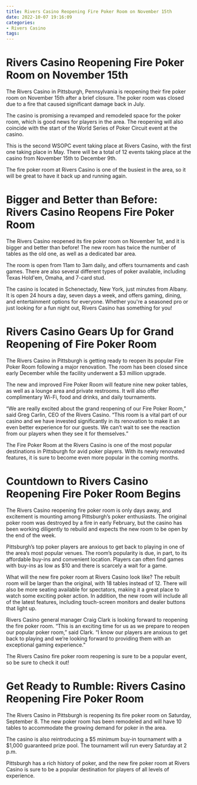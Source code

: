 ```yaml
---
title: Rivers Casino Reopening Fire Poker Room on November 15th
date: 2022-10-07 19:16:09
categories:
- Rivers Casino
tags:
---
```



#  Rivers Casino Reopening Fire Poker Room on November 15th

The Rivers Casino in Pittsburgh, Pennsylvania is reopening their fire poker room on November 15th after a brief closure. The poker room was closed due to a fire that caused significant damage back in July.

The casino is promising a revamped and remodeled space for the poker room, which is good news for players in the area. The reopening will also coincide with the start of the World Series of Poker Circuit event at the casino.

This is the second WSOPC event taking place at Rivers Casino, with the first one taking place in May. There will be a total of 12 events taking place at the casino from November 15th to December 9th.

The fire poker room at Rivers Casino is one of the busiest in the area, so it will be great to have it back up and running again.

#  Bigger and Better than Before: Rivers Casino Reopens Fire Poker Room

The Rivers Casino reopened its fire poker room on November 1st, and it is bigger and better than before! The new room has twice the number of tables as the old one, as well as a dedicated bar area.

The room is open from 11am to 3am daily, and offers tournaments and cash games. There are also several different types of poker available, including Texas Hold'em, Omaha, and 7-card stud.

The casino is located in Schenectady, New York, just minutes from Albany. It is open 24 hours a day, seven days a week, and offers gaming, dining, and entertainment options for everyone. Whether you're a seasoned pro or just looking for a fun night out, Rivers Casino has something for you!

#  Rivers Casino Gears Up for Grand Reopening of Fire Poker Room

The Rivers Casino in Pittsburgh is getting ready to reopen its popular Fire Poker Room following a major renovation. The room has been closed since early December while the facility underwent a $3 million upgrade.

The new and improved Fire Poker Room will feature nine new poker tables, as well as a lounge area and private restrooms. It will also offer complimentary Wi-Fi, food and drinks, and daily tournaments.

“We are really excited about the grand reopening of our Fire Poker Room,” said Greg Carlin, CEO of the Rivers Casino. “This room is a vital part of our casino and we have invested significantly in its renovation to make it an even better experience for our guests. We can’t wait to see the reaction from our players when they see it for themselves.”

The Fire Poker Room at the Rivers Casino is one of the most popular destinations in Pittsburgh for avid poker players. With its newly renovated features, it is sure to become even more popular in the coming months.

#  Countdown to Rivers Casino Reopening Fire Poker Room Begins

The Rivers Casino reopening fire poker room is only days away, and excitement is mounting among Pittsburgh’s poker enthusiasts. The original poker room was destroyed by a fire in early February, but the casino has been working diligently to rebuild and expects the new room to be open by the end of the week.

Pittsburgh’s top poker players are anxious to get back to playing in one of the area’s most popular venues. The room’s popularity is due, in part, to its affordable buy-ins and convenient location. Players can often find games with buy-ins as low as $10 and there is scarcely a wait for a game.

What will the new fire poker room at Rivers Casino look like? The rebuilt room will be larger than the original, with 18 tables instead of 12. There will also be more seating available for spectators, making it a great place to watch some exciting poker action. In addition, the new room will include all of the latest features, including touch-screen monitors and dealer buttons that light up.

Rivers Casino general manager Craig Clark is looking forward to reopening the fire poker room. “This is an exciting time for us as we prepare to reopen our popular poker room,” said Clark. “I know our players are anxious to get back to playing and we’re looking forward to providing them with an exceptional gaming experience.”

The Rivers Casino fire poker room reopening is sure to be a popular event, so be sure to check it out!

#  Get Ready to Rumble: Rivers Casino Reopening Fire Poker Room

The Rivers Casino in Pittsburgh is reopening its fire poker room on Saturday, September 8. The new poker room has been remodeled and will have 10 tables to accommodate the growing demand for poker in the area.

The casino is also reintroducing a $5 minimum buy-in tournament with a $1,000 guaranteed prize pool. The tournament will run every Saturday at 2 p.m.

Pittsburgh has a rich history of poker, and the new fire poker room at Rivers Casino is sure to be a popular destination for players of all levels of experience.